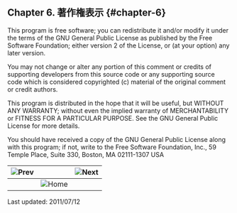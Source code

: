 ## Chapter 6. 著作権表示 {#chapter-6}

This program is free software; you can redistribute it and/or modify it under the terms of the GNU General Public License as published by the Free Software Foundation; either version 2 of the License, or (at your option) any later version.

You may not change or alter any portion of this comment or credits of supporting developers from this source code or any supporting source code which is considered copyrighted (c) material of the original comment or credit authors.

This program is distributed in the hope that it will be useful, but WITHOUT ANY WARRANTY; without even the implied warranty of MERCHANTABILITY or FITNESS FOR A PARTICULAR PURPOSE. See the GNU General Public License for more details.

You should have received a copy of the GNU General Public License along with this program; if not, write to the Free Software Foundation, Inc., 59 Temple Place, Suite 330, Boston, MA 02111-1307 USA

| ![Prev](../../assets/etc\prev.gif)  |   |  ![Next](../../assets/etc\next.gif) |
| --- | --- | --- |
|   | ![Home](../../assets/etc\home.gif)  |   |

Last updated: 2011/07/12